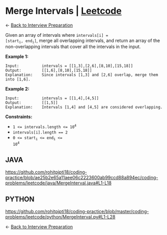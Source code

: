 # Merge Intervals | [Leetcode](https://leetcode.com/problems/merge-intervals/)


&larr; [Back to Interview Preparation](../InterviewPreparation.md)

Given an array of intervals where  <code>intervals[i] = [start<sub>i</sub>, end<sub>i</sub>]</code>, merge all overlapping intervals, and return an array of the non-overlapping intervals that cover all the intervals in the input.

**Example 1:**

```
Input:          intervals = [[1,3],[2,6],[8,10],[15,18]]
Output:         [[1,6],[8,10],[15,18]]
Explanation:    Since intervals [1,3] and [2,6] overlap, merge them into [1,6].
```

**Example 2:**

```
Input:          intervals = [[1,4],[4,5]]
Output:         [[1,5]]
Explanation:    Intervals [1,4] and [4,5] are considered overlapping.
```

**Constraints:**

- <code>1 <= intervals.length <= 10<sup>4</sup></code>
- <code>intervals[i].length == 2</code>
- <code>0 <= start<sub>i</sub> <= end<sub>i</sub> <= 10<sup>4</sup></code>

## JAVA

<https://github.com/rohitpjpti18/coding-practice/blob/ae25b2e65a11aee06c2223600ab99ccd88a894ec/coding-problems/leetcode/java/MergeInterval.java#L1-L18>

## PYTHON

<https://github.com/rohitpjpti18/coding-practice/blob/master/coding-problems/leetcode/python/MergeInterval.py#L1-L28>


&larr; [Back to Interview Preparation](../InterviewPreparation.md)